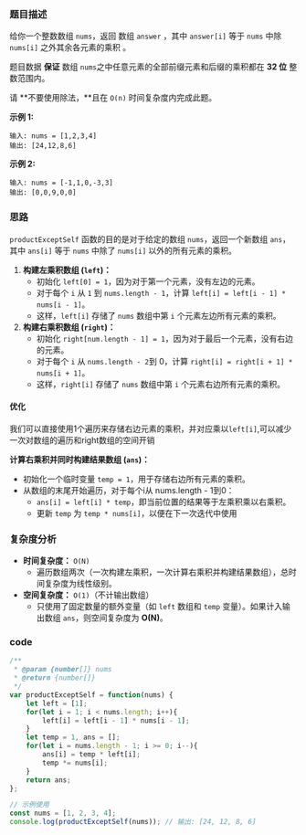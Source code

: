 ### 题目描述

给你一个整数数组 `nums`，返回 数组 `answer` ，其中 `answer[i]` 等于 `nums` 中除 `nums[i]` 之外其余各元素的乘积 。

题目数据 **保证** 数组 `nums`之中任意元素的全部前缀元素和后缀的乘积都在 **32 位** 整数范围内。

请 **不要使用除法，**且在 `O(n)` 时间复杂度内完成此题。

**示例 1:**

```
输入: nums = [1,2,3,4]
输出: [24,12,8,6]
```

**示例 2:**

```
输入: nums = [-1,1,0,-3,3]
输出: [0,0,9,0,0]
```

### 思路

`productExceptSelf` 函数的目的是对于给定的数组 `nums`，返回一个新数组 `ans`，其中 `ans[i]` 等于 `nums` 中除了 `nums[i]` 以外的所有元素的乘积。

1. **构建左乘积数组 (`left`)：**
   - 初始化 `left[0] = 1`，因为对于第一个元素，没有左边的元素。
   - 对于每个 `i` 从 `1` 到 `nums.length - 1`，计算 `left[i] = left[i - 1] * nums[i - 1]`。
   - 这样，`left[i]` 存储了 `nums` 数组中第 `i` 个元素左边所有元素的乘积。
2. **构建右乘积数组 (`right`)：**
   - 初始化 `right[num.length - 1] = 1`，因为对于最后一个元素，没有右边的元素。
   - 对于每个 `i` 从  `nums.length - 2`到 0，计算 `right[i] = right[i + 1] * nums[i + 1]`。
   - 这样，`right[i]` 存储了 `nums` 数组中第 `i` 个元素右边所有元素的乘积。

#### 优化

我们可以直接使用1个遍历来存储右边元素的乘积，并对应乘以`left[i]`,可以减少一次对数组的遍历和right数组的空间开销

**计算右乘积并同时构建结果数组 (`ans`)：**

- 初始化一个临时变量 `temp = 1`，用于存储右边所有元素的乘积。
- 从数组的末尾开始遍历，对于每个i从 nums.length - 1到0：
  - `ans[i] = left[i] * temp`，即当前位置的结果等于左乘积乘以右乘积。
  - 更新 `temp` 为 `temp * nums[i]`，以便在下一次迭代中使用

### 复杂度分析

- **时间复杂度：** `O(N)`
  - 遍历数组两次（一次构建左乘积，一次计算右乘积并构建结果数组），总时间复杂度为线性级别。
- **空间复杂度：** `O(1)`（不计输出数组）
  - 只使用了固定数量的额外变量（如 `left` 数组和 `temp` 变量）。如果计入输出数组 `ans`，则空间复杂度为 **O(N)**。

### code

```javascript
/**
 * @param {number[]} nums
 * @return {number[]}
 */
var productExceptSelf = function(nums) {
    let left = [1];
    for(let i = 1; i < nums.length; i++){
        left[i] = left[i - 1] * nums[i - 1];
    }
    let temp = 1, ans = [];
    for(let i = nums.length - 1; i >= 0; i--){
        ans[i] = temp * left[i];
        temp *= nums[i];
    }
    return ans;
};

// 示例使用
const nums = [1, 2, 3, 4];
console.log(productExceptSelf(nums)); // 输出: [24, 12, 8, 6]
```





